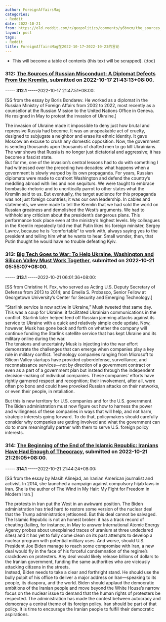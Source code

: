 ```yaml
---
author: ForeignAffairsMag
categories:
- Reddit
date: 2022-10-21
from: https://old.reddit.com/r/geopolitics/comments/y6bncm/the_sources_of_russian_misconduct_a_diplomat/
layout: post
tags:
- Reddit
title: ForeignAffairsMag在2022-10-17~2022-10-23的言论
---
```


* This will become a table of contents (this text will be scrapped).
{:toc}

### 312: [The Sources of Russian Misconduct: A Diplomat Defects From the Kremlin](https://old.reddit.com/r/geopolitics/comments/y6bncm/the_sources_of_russian_misconduct_a_diplomat/), submitted on 2022-10-17 21:43:13+08:00.

----- __312.1__ -----2022-10-17 21:47:51+08:00:

\[SS from the essay by Boris Bondarev. He worked as a diplomat in the Russian Ministry of Foreign Affairs from 2002 to 2022, most recently as a counsellor at the Russian Mission to the United Nations Office in Geneva. He resigned in May to protest the invasion of Ukraine.\]

The invasion of Ukraine made it impossible to deny just how brutal and repressive Russia had become. It was an unspeakable act of cruelty, designed to subjugate a neighbor and erase its ethnic identity. It gave Moscow an excuse to crush any domestic opposition. Now, the government is sending thousands upon thousands of drafted men to go kill Ukrainians. The war shows that Russia is no longer just dictatorial and aggressive; it has become a fascist state.  
But for me, one of the invasion’s central lessons had to do with something I had witnessed over the preceding two decades: what happens when a government is slowly warped by its own propaganda. For years, Russian diplomats were made to confront Washington and defend the country’s meddling abroad with lies and non sequiturs. We were taught to embrace bombastic rhetoric and to uncritically parrot to other states what the Kremlin said to us. But eventually, the target audience for this propaganda was not just foreign countries; it was our own leadership. In cables and statements, we were made to tell the Kremlin that we had sold the world on Russian greatness and demolished the West’s arguments. We had to withhold any criticism about the president’s dangerous plans. This performance took place even at the ministry’s highest levels. My colleagues in the Kremlin repeatedly told me that Putin likes his foreign minister, Sergey Lavrov, because he is “comfortable” to work with, always saying yes to the president and telling him what he wants to hear. Small wonder, then, that Putin thought he would have no trouble defeating Kyiv.

### 313: [Big Tech Goes to War: To Help Ukraine, Washington and Silicon Valley Must Work Together](https://old.reddit.com/r/geopolitics/comments/y9b7hi/big_tech_goes_to_war_to_help_ukraine_washington/), submitted on 2022-10-21 05:55:07+08:00.

----- __313.1__ -----2022-10-21 06:01:36+08:00:

\[SS from Christine H. Fox, who served as Acting U.S. Deputy Secretary of Defense from 2013 to 2014; and Emelia S. Probasco, Senior Fellow at Georgetown University’s Center for Security and Emerging Technology.\]

“Starlink service is now active in Ukraine,” Musk tweeted that same day. This was a coup for Ukraine: it facilitated Ukrainian communications in the conflict. Starlink later helped fend off Russian jamming attacks against its service to Ukraine with a quick and relatively simple code update. Now, however, Musk has gone back and forth on whether the company will continue funding the Starlink satellite service that has kept Ukraine and its military online during the war.  
The tensions and uncertainty Musk is injecting into the war effort demonstrate the challenges that can emerge when companies play a key role in military conflict. Technology companies ranging from Microsoft to Silicon Valley startups have provided cyberdefense, surveillance, and reconnaissance services—not by direction of a government contract or even as a part of a government plan but instead through the independent decision-making of individual companies. These companies’ efforts have rightly garnered respect and recognition; their involvement, after all, were often pro bono and could have provoked Russian attacks on their networks, or even their people, in retaliation.

But this is new territory for U.S. companies and for the U.S. government. The Biden administration must now figure out how to harness the power and willingness of these companies in ways that will help, and not harm, strategic interests going forward. To do that, policymakers should carefully consider why companies are getting involved and what the government can do to more meaningfully partner with them to serve U.S. foreign policy interests.

### 314: [The Beginning of the End of the Islamic Republic: Iranians Have Had Enough of Theocracy](https://old.reddit.com/r/geopolitics/comments/y9trhj/the_beginning_of_the_end_of_the_islamic_republic/), submitted on 2022-10-21 21:29:05+08:00.

----- __314.1__ -----2022-10-21 21:44:24+08:00:

\[SS from the essay by Masih Alinejad, an Iranian American journalist and activist. In 2014, she launched a campaign against compulsory hijab laws in Iran. She is the author of The Wind in My Hair: My Fight for Freedom in Modern Iran.\]

The protests in Iran put the West in an awkward position. The Biden administration has tried hard to restore some version of the nuclear deal that the Trump administration jettisoned. But this deal cannot be salvaged. The Islamic Republic is not an honest broker: it has a track record of cheating (failing, for instance, in May to answer International Atomic Energy Agency probes about unexplained traces of uranium at three undeclared sites) and it has yet to fully come clean on its past attempts to develop a nuclear program with potential military uses. And worse, should U.S. President Joe Biden manage to reach some compromise with Iran, a new deal would fly in the face of his forceful condemnation of the regime’s crackdown on protesters. Any deal would likely release billions of dollars to the Iranian government, funding the same authorities who are viciously attacking citizens in the streets.  
Instead, Biden needs to take a clear and forthright stand. He should use the bully pulpit of his office to deliver a major address on Iran—speaking to its people, its diaspora, and the world. Biden should applaud the democratic ambitions of the Iranian people and move beyond the White House’s narrow focus on the nuclear issue to demand that the human rights of protesters be respected. The administration has made the contest between autocracy and democracy a central theme of its foreign policy. Iran should be part of that policy. It is time to encourage the Iranian people to fulfill their democratic aspirations.

